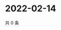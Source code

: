# 2022-02-14

共 0 条

<!-- BEGIN WEIBO -->
<!-- 最后更新时间 Mon Feb 14 2022 05:11:32 GMT+0800 (China Standard Time) -->

<!-- END WEIBO -->
